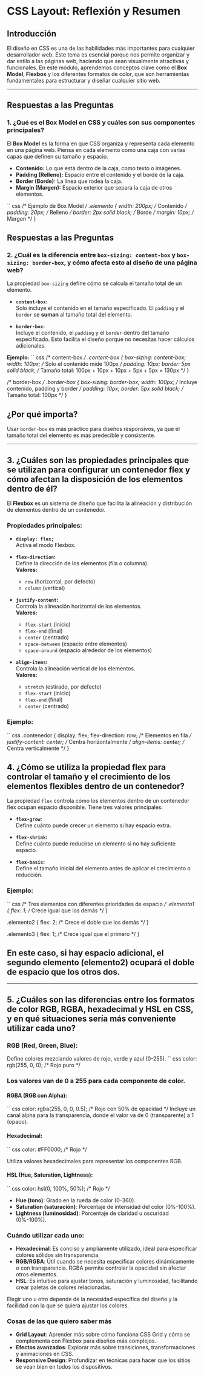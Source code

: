 # CSS Layout: Reflexión y Resumen

## Introducción
El diseño en CSS es una de las habilidades más importantes para cualquier desarrollador web. Este tema es esencial porque nos permite organizar y dar estilo a las páginas web, haciendo que sean visualmente atractivas y funcionales. En este módulo, aprendemos conceptos clave como el **Box Model**, **Flexbox** y los diferentes formatos de color, que son herramientas fundamentales para estructurar y diseñar cualquier sitio web.

---

## Respuestas a las Preguntas

### 1. ¿Qué es el Box Model en CSS y cuáles son sus componentes principales?
El **Box Model** es la forma en que CSS organiza y representa cada elemento en una página web. Piensa en cada elemento como una caja con varias capas que definen su tamaño y espacio.

- **Contenido:** Lo que está dentro de la caja, como texto o imágenes.
- **Padding (Relleno):** Espacio entre el contenido y el borde de la caja.
- **Border (Borde):** La línea que rodea la caja.
- **Margin (Margen):** Espacio exterior que separa la caja de otros elementos.

`` css
/* Ejemplo de Box Model */
.elemento {
    width: 200px; /* Contenido */
    padding: 20px; /* Relleno */
    border: 2px solid black; /* Borde */
    margin: 10px; /* Margen */
}

## Respuestas a las Preguntas

### 2. ¿Cuál es la diferencia entre `box-sizing: content-box` y `box-sizing: border-box`, y cómo afecta esto al diseño de una página web?

La propiedad `box-sizing` define cómo se calcula el tamaño total de un elemento.

- **`content-box`:**  
  Solo incluye el contenido en el tamaño especificado. El `padding` y el `border` se **suman** al tamaño total del elemento.

- **`border-box`:**  
  Incluye el contenido, el `padding` y el `border` dentro del tamaño especificado. Esto facilita el diseño porque no necesitas hacer cálculos adicionales.

**Ejemplo:**
`` css
/* content-box */
.content-box {
    box-sizing: content-box;
    width: 100px; /* Solo el contenido mide 100px */
    padding: 10px;
    border: 5px solid black;
    /* Tamaño total: 100px + 10px + 10px + 5px + 5px = 130px */
}

/* border-box */
.border-box {
    box-sizing: border-box;
    width: 100px; /* Incluye contenido, padding y border */
    padding: 10px;
    border: 5px solid black;
    /* Tamaño total: 100px */
}
## ¿Por qué importa?
Usar `border-box` es más práctico para diseños responsivos, ya que el tamaño total del elemento es más predecible y consistente.

---

## 3. ¿Cuáles son las propiedades principales que se utilizan para configurar un contenedor flex y cómo afectan la disposición de los elementos dentro de él?

El **Flexbox** es un sistema de diseño que facilita la alineación y distribución de elementos dentro de un contenedor.

### Propiedades principales:
- **`display: flex;`**  
  Activa el modo Flexbox.

- **`flex-direction`:**  
  Define la dirección de los elementos (fila o columna).  
  **Valores:**
  - `row` (horizontal, por defecto)
  - `column` (vertical)

- **`justify-content`:**  
  Controla la alineación horizontal de los elementos.  
  **Valores:**
  - `flex-start` (inicio)
  - `flex-end` (final)
  - `center` (centrado)
  - `space-between` (espacio entre elementos)
  - `space-around` (espacio alrededor de los elementos)

- **`align-items`:**  
  Controla la alineación vertical de los elementos.  
  **Valores:**
  - `stretch` (estirado, por defecto)
  - `flex-start` (inicio)
  - `flex-end` (final)
  - `center` (centrado)

### Ejemplo:
`` css
.contenedor {
    display: flex;
    flex-direction: row; /* Elementos en fila */
    justify-content: center; /* Centra horizontalmente */
    align-items: center; /* Centra verticalmente */
}
## 4. ¿Cómo se utiliza la propiedad flex para controlar el tamaño y el crecimiento de los elementos flexibles dentro de un contenedor?

La propiedad `flex` controla cómo los elementos dentro de un contenedor flex ocupan espacio disponible. Tiene tres valores principales:

- **`flex-grow`:**  
  Define cuánto puede crecer un elemento si hay espacio extra.

- **`flex-shrink`:**  
  Define cuánto puede reducirse un elemento si no hay suficiente espacio.

- **`flex-basis`:**  
  Define el tamaño inicial del elemento antes de aplicar el crecimiento o reducción.

### Ejemplo:
`` css
/* Tres elementos con diferentes prioridades de espacio */
.elemento1 {
    flex: 1; /* Crece igual que los demás */
}

.elemento2 {
    flex: 2; /* Crece el doble que los demás */
}

.elemento3 {
    flex: 1; /* Crece igual que el primero */
}
## En este caso, si hay espacio adicional, el segundo elemento (elemento2) ocupará el doble de espacio que los otros dos.

---

## 5. ¿Cuáles son las diferencias entre los formatos de color RGB, RGBA, hexadecimal y HSL en CSS, y en qué situaciones sería más conveniente utilizar cada uno?

### RGB (Red, Green, Blue):
Define colores mezclando valores de rojo, verde y azul (0-255).
`` css
color: rgb(255, 0, 0); /* Rojo puro */

### Los valores van de 0 a 255 para cada componente de color.

#### RGBA (RGB con Alpha):

`` css
color: rgba(255, 0, 0, 0.5); /* Rojo con 50% de opacidad */
Incluye un canal alpha para la transparencia, donde el valor va de 0 (transparente) a 1 (opaco).

#### Hexadecimal:

`` css
color: #FF0000; /* Rojo */

Utiliza valores hexadecimales para representar los componentes RGB.

#### HSL (Hue, Saturation, Lightness):

`` css
color: hsl(0, 100%, 50%); /* Rojo */

- **Hue (tono)**: Grado en la rueda de color (0-360).
- **Saturation (saturación)**: Porcentaje de intensidad del color (0%-100%).
- **Lightness (luminosidad)**: Porcentaje de claridad u oscuridad (0%-100%).

### Cuándo utilizar cada uno:

- **Hexadecimal**: Es conciso y ampliamente utilizado, ideal para especificar colores sólidos sin transparencia.
- **RGB/RGBA**: Útil cuando se necesita especificar colores dinámicamente o con transparencia. RGBA permite controlar la opacidad sin afectar otros elementos.
- **HSL**: Es intuitivo para ajustar tonos, saturación y luminosidad, facilitando crear paletas de colores relacionadas.

Elegir uno u otro depende de la necesidad específica del diseño y la facilidad con la que se quiera ajustar los colores.

### Cosas de las que quiero saber más

- **Grid Layout**: Aprender más sobre cómo funciona CSS Grid y cómo se complementa con Flexbox para diseños más complejos.
- **Efectos avanzados**: Explorar más sobre transiciones, transformaciones y animaciones en CSS.
- **Responsive Design**: Profundizar en técnicas para hacer que los sitios se vean bien en todos los dispositivos.
